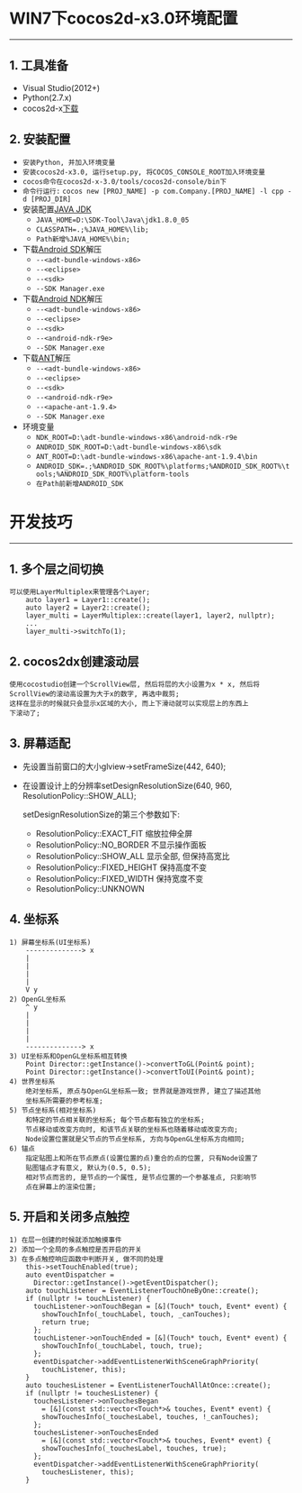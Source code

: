 # **WIN7下cocos2d-x3.0环境配置**
***

## **1. 工具准备**
  * Visual Studio(2012+)
  * Python(2.7.x)
  * cocos2d-x[下载](http://cocostudio.download.appget.cn/Cocos2D-X/3.0/cocos2d-x-3.0.zip)


## **2. 安装配置**
  * `安装Python, 并加入环境变量`
  * `安装cocos2d-x3.0, 运行setup.py, 将COCOS_CONSOLE_ROOT加入环境变量`
  * `cocos命令在cocos2d-x-3.0/tools/cocos2d-console/bin下`
  * `命令行运行:`
    `cocos new [PROJ_NAME] -p com.Company.[PROJ_NAME] -l cpp -d [PROJ_DIR]`
  * 安装配置[JAVA JDK](http://www.oracle.com/technetwork/java/javase/downloads/index.html)
    - `JAVA_HOME=D:\SDK-Tool\Java\jdk1.8.0_05`
    - `CLASSPATH=.;%JAVA_HOME%\lib;`
    - `Path新增%JAVA_HOME%\bin;`
  * 下载[Android SDK](http://developer.android.com/sdk/index.html)解压
    - `--<adt-bundle-windows-x86>`
    - `--<eclipse>`
    - `--<sdk>`
    - `--SDK Manager.exe`
  * 下载[Android NDK](http://developer.android.com/tools/sdk/ndk/index.html)解压
    - `--<adt-bundle-windows-x86>`
    - `--<eclipse>`
    - `--<sdk>`
    - `--<android-ndk-r9e>`
    - `--SDK Manager.exe`
  * 下载[ANT](http://ant.apache.org/bindownload.cgi)解压
    - `--<adt-bundle-windows-x86>`
    - `--<eclipse>`
    - `--<sdk>`
    - `--<android-ndk-r9e>`
    - `--<apache-ant-1.9.4>`
    - `--SDK Manager.exe`
  * 环境变量
    - `NDK_ROOT=D:\adt-bundle-windows-x86\android-ndk-r9e`
    - `ANDROID_SDK_ROOT=D:\adt-bundle-windows-x86\sdk`
    - `ANT_ROOT=D:\adt-bundle-windows-x86\apache-ant-1.9.4\bin`
    - `ANDROID_SDK=.;%ANDROID_SDK_ROOT%\platforms;%ANDROID_SDK_ROOT%\tools;%ANDROID_SDK_ROOT%\platform-tools`
    - `在Path前新增ANDROID_SDK`







# **开发技巧**
***

## **1. 多个层之间切换**
    可以使用LayerMultiplex来管理各个Layer;
        auto layer1 = Layer1::create();
        auto layer2 = Layer2::create();
        layer_multi = LayerMultiplex::create(layer1, layer2, nullptr);
        ...
        layer_multi->switchTo(1);



## **2. cocos2dx创建滚动层**
    使用cocostudio创建一个ScrollView层, 然后将层的大小设置为x * x, 然后将 
    ScrollView的滚动高设置为大于x的数字, 再选中裁剪;
    这样在显示的时候就只会显示x区域的大小, 而上下滑动就可以实现层上的东西上
    下滚动了;



## **3. 屏幕适配**
  * 先设置当前窗口的大小glview->setFrameSize(442, 640);
  * 在设置设计上的分辨率setDesignResolutionSize(640, 960, ResolutionPolicy::SHOW_ALL);

    setDesignResolutionSize的第三个参数如下:
      * ResolutionPolicy::EXACT_FIT     缩放拉伸全屏
      * ResolutionPolicy::NO_BORDER     不显示操作面板
      * ResolutionPolicy::SHOW_ALL      显示全部, 但保持高宽比
      * ResolutionPolicy::FIXED_HEIGHT  保持高度不变
      * ResolutionPolicy::FIXED_WIDTH   保持宽度不变
      * ResolutionPolicy::UNKNOWN



## **4. 坐标系**
    1) 屏幕坐标系(UI坐标系)
        --------------> x
        |
        |
        |
        |
        V y
    2) OpenGL坐标系
        ^ y
        |
        |
        |
        |
        --------------> x
    3) UI坐标系和OpenGL坐标系相互转换
        Point Director::getInstance()->convertToGL(Point& point);
        Point Director::getInstance()->convertToUI(Point& point);
    4) 世界坐标系
        绝对坐标系, 原点与OpenGL坐标系一致; 世界就是游戏世界, 建立了描述其他
        坐标系所需要的参考标准;
    5) 节点坐标系(相对坐标系)
        和特定的节点相关联的坐标系; 每个节点都有独立的坐标系;
        节点移动或改变方向时, 和该节点关联的坐标系也随着移动或改变方向;
        Node设置位置就是父节点的节点坐标系, 方向与OpenGL坐标系方向相同;
    6) 锚点
        指定贴图上和所在节点原点(设置位置的点)重合的点的位置, 只有Node设置了
        贴图锚点才有意义, 默认为(0.5, 0.5);
        相对节点而言的, 是节点的一个属性, 是节点位置的一个参基准点, 只影响节
        点在屏幕上的渲染位置;



## **5. 开启和关闭多点触控**
    1) 在层一创建的时候就添加触摸事件
    2) 添加一个全局的多点触控是否开启的开关
    3) 在多点触控响应函数中判断开关, 做不同的处理
        this->setTouchEnabled(true);
        auto eventDispatcher = 
          Director::getInstance()->getEventDispatcher();
        auto touchListener = EventListenerTouchOneByOne::create();
        if (nullptr != touchListener) {
          touchListener->onTouchBegan = [&](Touch* touch, Event* event) {
            showTouchInfo(_touchLabel, touch, _canTouches);
            return true;
          };
          touchListener->onTouchEnded = [&](Touch* touch, Event* event) {
            showTouchInfo(_touchLabel, touch, true);
          };
          eventDispatcher->addEventListenerWithSceneGraphPriority(
            touchListener, this);
        }
        auto touchesListener = EventListenerTouchAllAtOnce::create();
        if (nullptr != touchesListener) {
          touchesListener->onTouchesBegan 
            = [&](const std::vector<Touch*>& touches, Event* event) {
            showTouchesInfo(_touchesLabel, touches, !_canTouches);
          };
          touchesListener->onTouchesEnded 
            = [&](const std::vector<Touch*>& touches, Event* event) {
            showTouchesInfo(_touchesLabel, touches, true);
          };
          eventDispatcher->addEventListenerWithSceneGraphPriority(
            touchesListener, this);
        }
        
